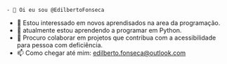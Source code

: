     - 👋 Oi eu sou @EdilbertoFonseca
- 👀 Estou interessado em novos aprendisados na area da programação.
- 🌱 atualmente estou aprendendo a programar em Python.
- 💞️ Procuro colaborar em projetos que contribua com a acessibilidade para pessoa com deficiência. 
- 📫 Como chegar até mim: edilberto.fonseca@outlook.com

<!---
EdilbertoFonseca/EdilbertoFonseca is a ✨ special ✨ repository because its `README.md` (this file) appears on your GitHub profile.
You can click the Preview link to take a look at your changes.
--->
